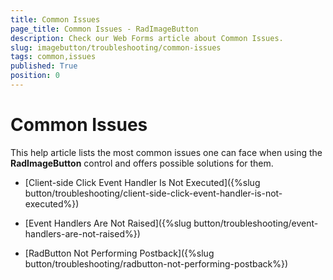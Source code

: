 ```yaml
---
title: Common Issues
page_title: Common Issues - RadImageButton
description: Check our Web Forms article about Common Issues.
slug: imagebutton/troubleshooting/common-issues
tags: common,issues
published: True
position: 0
---
```


# Common Issues

This help article lists the most common issues one can face when using the **RadImageButton** control and offers possible solutions for them.

* [Client-side Click Event Handler Is Not Executed]({%slug button/troubleshooting/client-side-click-event-handler-is-not-executed%})

* [Event Handlers Are Not Raised]({%slug button/troubleshooting/event-handlers-are-not-raised%})

* [RadButton Not Performing Postback]({%slug button/troubleshooting/radbutton-not-performing-postback%})

